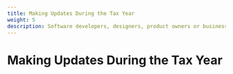 ```yaml
---
title: Making Updates During the Tax Year
weight: 5
description: Software developers, designers, product owners or business analysts. Integrate your software with the Income Tax API for Making Tax Digital.
---
```


# Making Updates During the Tax Year

